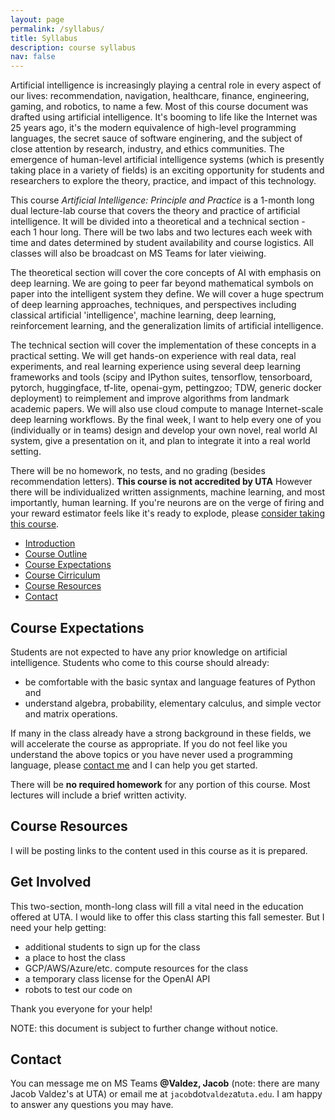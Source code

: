 ```yaml
---
layout: page
permalink: /syllabus/
title: Syllabus
description: course syllabus
nav: false
---
```


<div id="introduction"></div>
Artificial intelligence is increasingly playing a central role in every aspect of our lives: recommendation, navigation, healthcare, finance, engineering, gaming, and robotics, to name a few. Most of this course document was drafted using artificial intelligence. It's booming to life like the Internet was 25 years ago, it's the modern equivalence of high-level programming languages, the secret sauce of software enginering, and the subject of close attention by research, industry, and ethics communities. The emergence of human-level artificial intelligence systems (which is presently taking place in a variety of fields) is an exciting opportunity for students and researchers to explore the theory, practice, and impact of this technology.

This course *Artificial Intelligence: Principle and Practice* is a 1-month long dual lecture-lab course that covers the theory and practice of artificial intelligence. It will be divided into a theoretical and a technical section - each 1 hour long. There will be two labs and two lectures each week with time and dates determined by student availability and course logistics. All classes will also be broadcast on MS Teams for later vieiwing.

The theoretical section will cover the core concepts of AI with emphasis on deep learning. We are going to peer far beyond mathematical symbols on paper into the intelligent system they define. We will cover a huge spectrum of deep learning approaches, techniques, and perspectives including classical artificial 'intelligence', machine learning, deep learning, reinforcement learning, and the generalization limits of artificial intelligence.  

The technical section will cover the implementation of these concepts in a practical setting. We will get hands-on experience with real data, real experiments, and real learning experience using several deep learning frameworks and tools (scipy and IPython suites, tensorflow, tensorboard, pytorch, huggingface, tf-lite, openai-gym, pettingzoo; TDW, generic docker deployment) to reimplement and improve algorithms from landmark academic papers. We will also use cloud compute to manage Internet-scale deep learning workflows. By the final week, I want to help every one of you (individually or in teams) design and develop your own novel, real world AI system, give a presentation on it, and plan to integrate it into a real world setting. 

There will be no homework, no tests, and no grading (besides recommendation letters). **This course is not accredited by UTA** However there will be individualized written assignments, machine learning, and most importantly, human learning. If you're neurons are on the verge of firing and your reward estimator feels like it's ready to explode, please [consider taking this course](https://docs.google.com/forms/d/e/1FAIpQLSdqPcZgCvDzUOFr8F5pFq8eCSVV-cvPlz2KmHe8YnA7wOmdCg/viewform?usp=sf_link).

<div id="course-outline"></div>

- [Introduction](#introduction)
- [Course Outline](#course-outline)
- [Course Expectations](#course-expectations)
- [Course Cirriculum](#course-cirriculum)
- [Course Resources](#course-resources)
- [Contact](#contact)

## Course Expectations
<div id="course-expectations"></div>

Students are not expected to have any prior knowledge on artificial intelligence. Students who come to this course should already:
- be comfortable with the basic syntax and language features of Python and
- understand algebra, probability, elementary calculus, and simple vector and matrix operations.

If many in the class already have a strong background in these fields, we will accelerate the course as appropriate. If you do not feel like you understand the above topics or you have never used a programming language, please [contact me](/#contact) and I can help you get started.

There will be **no required homework** for any portion of this course. Most lectures will include a brief written activity. 


## Course Resources
<div id="course-resources"></div>

I will be posting links to the content used in this course as it is prepared.

## Get Involved
<div id="get-involved"></div>

This two-section, month-long class will fill a vital need in the education offered at UTA. I would like to offer this class starting this fall semester. But I need your help getting:
- additional students to sign up for the class
- a place to host the class 
- GCP/AWS/Azure/etc. compute resources for the class
- a temporary class license for the OpenAI API
- robots to test our code on

Thank you everyone for your help!

NOTE: this document is subject to further change without notice.

## Contact
<div id="contact"></div>

You can message me on MS Teams **@Valdez, Jacob** (note: there are many Jacob Valdez's at UTA) or email me at `jacob`dot`valdez`at`uta.edu`. I am happy to answer any questions you may have.